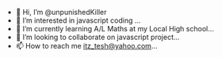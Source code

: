 - 👋 Hi, I’m @unpunishedKiller
- 👀 I’m interested in javascript coding ...
- 🌱 I’m currently learning A/L Maths at my Local High school...
- 💞️ I’m looking to collaborate on javascript project...
- 📫 How to reach me itz_tesh@yahoo.com...

<!---
unpunishedKiller/unpunishedKiller is a ✨ special ✨ repository because its `README.md` (this file) appears on your GitHub profile.
You can click the Preview link to take a look at your changes.
--->
